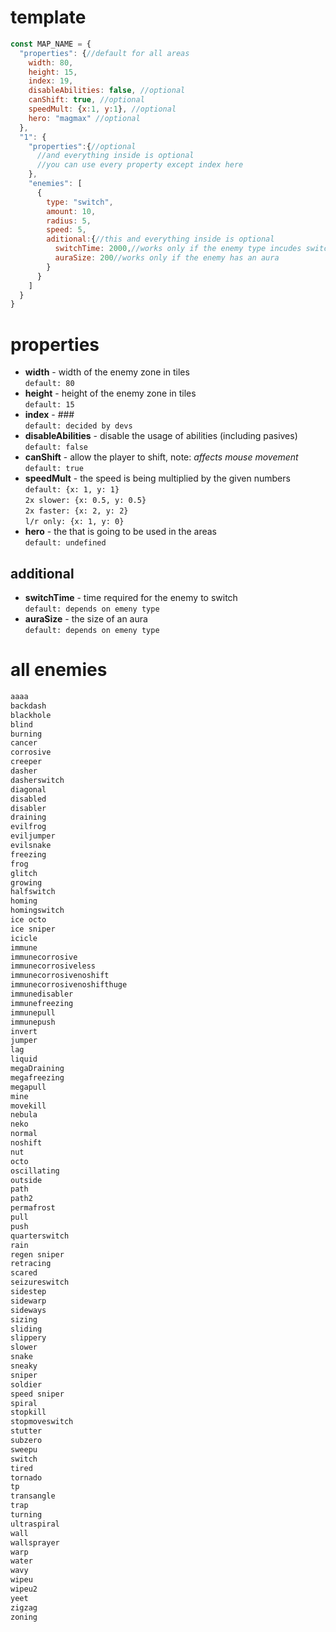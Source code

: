 # template

```js
const MAP_NAME = {
  "properties": {//default for all areas
    width: 80,
    height: 15,
    index: 19,
    disableAbilities: false, //optional
    canShift: true, //optional
    speedMult: {x:1, y:1}, //optional
    hero: "magmax" //optional
  },
  "1": {
    "properties":{//optional 
      //and everything inside is optional
      //you can use every property except index here
    },
    "enemies": [
      {
        type: "switch",
        amount: 10,
        radius: 5,
        speed: 5,
        aditional:{//this and everything inside is optional
          switchTime: 2000,//works only if the enemy type incudes switch
          auraSize: 200//works only if the enemy has an aura
        }
      }
    ]
  }
}
```
# properties
* **width** - width of the enemy zone in tiles  
  `default: 80`
* **height** - height of the enemy zone in tiles  
  `default: 15`
* **index** - ###  
  `default: decided by devs`
* **disableAbilities** - disable the usage of abilities (including pasives)  
  `default: false`
* **canShift** - allow the player to shift, note: *affects mouse movement*  
  `default: true`
* **speedMult** - the speed is being multiplied by the given numbers  
  `default: {x: 1, y: 1}`  
  `2x slower: {x: 0.5, y: 0.5}`  
  `2x faster: {x: 2, y: 2}`  
  `l/r only: {x: 1, y: 0}`  
* **hero** - the that is going to be used in the areas  
  `default: undefined`  

additional
--
* **switchTime** - time required for the enemy to switch  
  `default: depends on emeny type`
* **auraSize** - the size of an aura  
  `default: depends on emeny type`
# all enemies

```css
aaaa
backdash
blackhole
blind
burning
cancer
corrosive
creeper
dasher
dasherswitch
diagonal
disabled
disabler
draining
evilfrog
eviljumper
evilsnake
freezing
frog
glitch
growing
halfswitch
homing
homingswitch
ice octo
ice sniper
icicle
immune
immunecorrosive
immunecorrosiveless
immunecorrosivenoshift
immunecorrosivenoshifthuge
immunedisabler
immunefreezing
immunepull
immunepush
invert
jumper
lag
liquid
megaDraining
megafreezing
megapull
mine
movekill
nebula
neko
normal
noshift
nut
octo
oscillating
outside
path
path2
permafrost
pull
push
quarterswitch
rain
regen sniper
retracing
scared
seizureswitch
sidestep
sidewarp
sideways
sizing
sliding
slippery
slower
snake
sneaky
sniper
soldier
speed sniper
spiral
stopkill
stopmoveswitch
stutter
subzero
sweepu
switch
tired
tornado
tp
transangle
trap
turning
ultraspiral
wall
wallsprayer
warp
water
wavy
wipeu
wipeu2
yeet
zigzag
zoning
```
